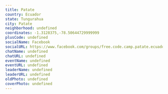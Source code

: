 ```yaml
---
title: Patate
country: Ecuador
state: Tungurahua
city: Patate
neighborhood: undefined
coordinates: -1.3128375,-78.50644729999999
plusCode: undefined
socialName: Facebook
socialURL: https://www.facebook.com/groups/free.code.camp.patate.ecuador/
chatName: undefined
chatURL: undefined
eventName: undefined
eventURL: undefined
leaderName: undefined
leaderURL: undefined
oldPhoto: undefined
coverPhoto: undefined
---
```

